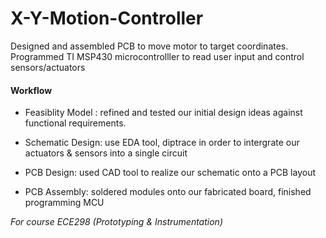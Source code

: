 # X-Y-Motion-Controller

 
  
 Designed and assembled PCB to move motor to target coordinates. Programmed TI MSP430 microcontrolller to read user input and control sensors/actuators

 
 #### Workflow 
 
 - Feasiblity Model : refined and tested our initial design ideas against functional requirements.
 
 - Schematic Design: use EDA tool, diptrace in order to intergrate our actuators & sensors into a single circuit
 - PCB Design: used CAD tool to realize our schematic onto a PCB layout
 - PCB Assembly: soldered modules onto our fabricated board, finished programming MCU 



*For course ECE298 (Prototyping & Instrumentation)*
